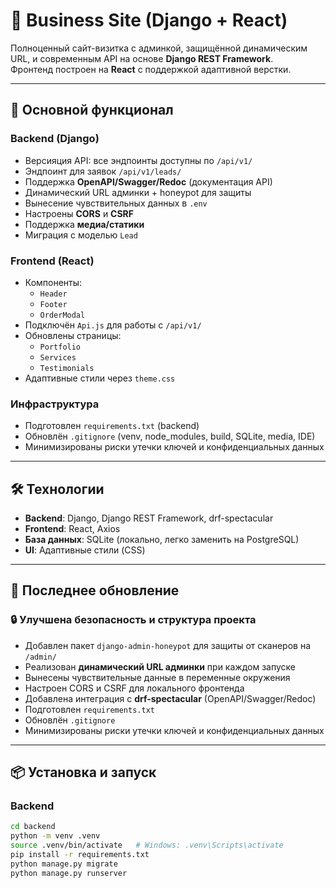 # 🚀 Business Site (Django + React)

Полноценный сайт-визитка с админкой, защищённой динамическим URL, и современным API на основе **Django REST Framework**.  
Фронтенд построен на **React** с поддержкой адаптивной верстки.

---

## 📌 Основной функционал

### Backend (Django)
- Версияция API: все эндпоинты доступны по `/api/v1/`
- Эндпоинт для заявок `/api/v1/leads/`
- Поддержка **OpenAPI/Swagger/Redoc** (документация API)
- Динамический URL админки + honeypot для защиты
- Вынесение чувствительных данных в `.env`
- Настроены **CORS** и **CSRF**
- Поддержка **медиа/статики**
- Миграция с моделью `Lead`

### Frontend (React)
- Компоненты:
  - `Header`
  - `Footer`
  - `OrderModal`
- Подключён `Api.js` для работы с `/api/v1/`
- Обновлены страницы:
  - `Portfolio`
  - `Services`
  - `Testimonials`
- Адаптивные стили через `theme.css`

### Инфраструктура
- Подготовлен `requirements.txt` (backend)
- Обновлён `.gitignore` (venv, node_modules, build, SQLite, media, IDE)
- Минимизированы риски утечки ключей и конфиденциальных данных

---

## 🛠️ Технологии

- **Backend**: Django, Django REST Framework, drf-spectacular  
- **Frontend**: React, Axios  
- **База данных**: SQLite (локально, легко заменить на PostgreSQL)  
- **UI**: Адаптивные стили (CSS)  

---

## 🚀 Последнее обновление

### 🔒 Улучшена безопасность и структура проекта
- Добавлен пакет `django-admin-honeypot` для защиты от сканеров на `/admin/`
- Реализован **динамический URL админки** при каждом запуске
- Вынесены чувствительные данные в переменные окружения
- Настроен CORS и CSRF для локального фронтенда
- Добавлена интеграция с **drf-spectacular** (OpenAPI/Swagger/Redoc)
- Подготовлен `requirements.txt`
- Обновлён `.gitignore`
- Минимизированы риски утечки ключей и конфиденциальных данных

---

## 📦 Установка и запуск

### Backend
```bash
cd backend
python -m venv .venv
source .venv/bin/activate   # Windows: .venv\Scripts\activate
pip install -r requirements.txt
python manage.py migrate
python manage.py runserver
